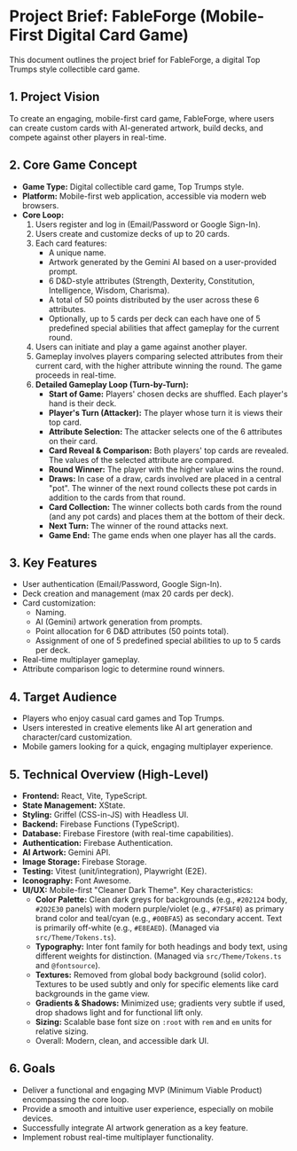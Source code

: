 # Project Brief: FableForge (Mobile-First Digital Card Game)

This document outlines the project brief for FableForge, a digital Top Trumps style collectible card game.

## 1. Project Vision
To create an engaging, mobile-first card game, FableForge, where users can create custom cards with AI-generated artwork, build decks, and compete against other players in real-time.

## 2. Core Game Concept
*   **Game Type:** Digital collectible card game, Top Trumps style.
*   **Platform:** Mobile-first web application, accessible via modern web browsers.
*   **Core Loop:**
    1.  Users register and log in (Email/Password or Google Sign-In).
    2.  Users create and customize decks of up to 20 cards.
    3.  Each card features:
        *   A unique name.
        *   Artwork generated by the Gemini AI based on a user-provided prompt.
        *   6 D&D-style attributes (Strength, Dexterity, Constitution, Intelligence, Wisdom, Charisma).
        *   A total of 50 points distributed by the user across these 6 attributes.
        *   Optionally, up to 5 cards per deck can each have one of 5 predefined special abilities that affect gameplay for the current round.
    4.  Users can initiate and play a game against another player.
    5.  Gameplay involves players comparing selected attributes from their current card, with the higher attribute winning the round. The game proceeds in real-time.
    6.  **Detailed Gameplay Loop (Turn-by-Turn):**
        *   **Start of Game:** Players' chosen decks are shuffled. Each player's hand is their deck.
        *   **Player's Turn (Attacker):** The player whose turn it is views their top card.
        *   **Attribute Selection:** The attacker selects one of the 6 attributes on their card.
        *   **Card Reveal & Comparison:** Both players' top cards are revealed. The values of the selected attribute are compared.
        *   **Round Winner:** The player with the higher value wins the round.
        *   **Draws:** In case of a draw, cards involved are placed in a central "pot". The winner of the next round collects these pot cards in addition to the cards from that round.
        *   **Card Collection:** The winner collects both cards from the round (and any pot cards) and places them at the bottom of their deck.
        *   **Next Turn:** The winner of the round attacks next.
        *   **Game End:** The game ends when one player has all the cards.

## 3. Key Features
*   User authentication (Email/Password, Google Sign-In).
*   Deck creation and management (max 20 cards per deck).
*   Card customization:
    *   Naming.
    *   AI (Gemini) artwork generation from prompts.
    *   Point allocation for 6 D&D attributes (50 points total).
    *   Assignment of one of 5 predefined special abilities to up to 5 cards per deck.
*   Real-time multiplayer gameplay.
*   Attribute comparison logic to determine round winners.

## 4. Target Audience
*   Players who enjoy casual card games and Top Trumps.
*   Users interested in creative elements like AI art generation and character/card customization.
*   Mobile gamers looking for a quick, engaging multiplayer experience.

## 5. Technical Overview (High-Level)
*   **Frontend:** React, Vite, TypeScript.
*   **State Management:** XState.
*   **Styling:** Griffel (CSS-in-JS) with Headless UI.
*   **Backend:** Firebase Functions (TypeScript).
*   **Database:** Firebase Firestore (with real-time capabilities).
*   **Authentication:** Firebase Authentication.
*   **AI Artwork:** Gemini API.
*   **Image Storage:** Firebase Storage.
*   **Testing:** Vitest (unit/integration), Playwright (E2E).
*   **Iconography:** Font Awesome.
*   **UI/UX:** Mobile-first "Cleaner Dark Theme". Key characteristics:
    *   **Color Palette:** Clean dark greys for backgrounds (e.g., `#202124` body, `#2D2E30` panels) with modern purple/violet (e.g., `#7F5AF0`) as primary brand color and teal/cyan (e.g., `#00BFA5`) as secondary accent. Text is primarily off-white (e.g., `#E8EAED`). (Managed via `src/Theme/Tokens.ts`).
    *   **Typography:** Inter font family for both headings and body text, using different weights for distinction. (Managed via `src/Theme/Tokens.ts` and `@fontsource`).
    *   **Textures:** Removed from global body background (solid color). Textures to be used subtly and only for specific elements like card backgrounds in the game view.
    *   **Gradients & Shadows:** Minimized use; gradients very subtle if used, drop shadows light and for functional lift only.
    *   **Sizing:** Scalable base font size on `:root` with `rem` and `em` units for relative sizing.
    *   Overall: Modern, clean, and accessible dark UI.

## 6. Goals
*   Deliver a functional and engaging MVP (Minimum Viable Product) encompassing the core loop.
*   Provide a smooth and intuitive user experience, especially on mobile devices.
*   Successfully integrate AI artwork generation as a key feature.
*   Implement robust real-time multiplayer functionality.
